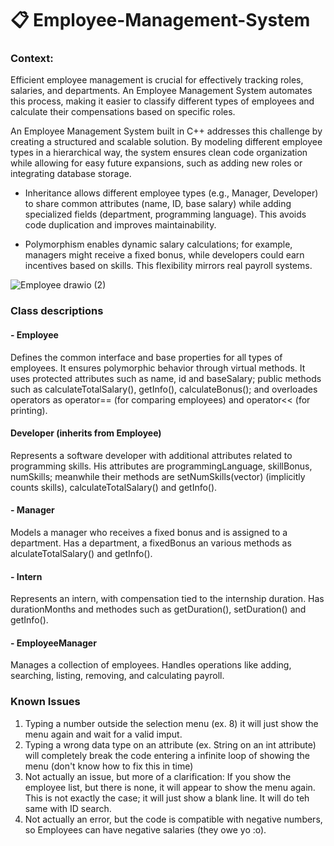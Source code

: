 # 📋 Employee-Management-System

### Context:

Efficient employee management is crucial for effectively tracking roles, salaries, and departments. An Employee Management System automates this process, making it easier to classify different types of employees and calculate their compensations based on specific roles.

An Employee Management System built in C++ addresses this challenge by creating a structured and scalable solution. By modeling different employee types in a hierarchical way, the system ensures clean code organization while allowing for easy future expansions, such as adding new roles or integrating database storage.

- Inheritance allows different employee types (e.g., Manager, Developer) to share common attributes (name, ID, base salary) while adding specialized fields (department, programming language). This avoids code duplication and improves maintainability.

- Polymorphism enables dynamic salary calculations; for example, managers might receive a fixed bonus, while developers could earn incentives based on skills. This flexibility mirrors real payroll systems.

![Employee drawio (2)](https://github.com/user-attachments/assets/ccf2733c-3940-4886-8312-5a3f987ed0fc)

### Class descriptions
#### - Employee
Defines the common interface and base properties for all types of employees. It ensures polymorphic behavior through virtual methods. It uses protected attributes such as name, id and baseSalary; public methods such as calculateTotalSalary(), getInfo(), calculateBonus(); and overloades operators as operator== (for comparing employees) and operator<< (for printing).

#### Developer (inherits from Employee)
Represents a software developer with additional attributes related to programming skills. His attributes are programmingLanguage, skillBonus, numSkills; meanwhile their methods are setNumSkills(vector<string>) (implicitly counts skills), calculateTotalSalary() and getInfo().

#### - Manager
Models a manager who receives a fixed bonus and is assigned to a department. Has a department, a fixedBonus an various methods as alculateTotalSalary() and getInfo().

#### - Intern
Represents an intern, with compensation tied to the internship duration. Has durationMonths and methodes such as getDuration(), setDuration() and getInfo().

#### - EmployeeManager
Manages a collection of employees. Handles operations like adding, searching, listing, removing, and calculating payroll.

### Known Issues
1. Typing a number outside the selection menu (ex. 8) it will just show the menu again and wait for a valid imput.
2. Typing a wrong data type on an attribute (ex. String on an int attribute) will completely break the code entering a infinite loop of showing the menu (don't know how to fix this in time)
3. Not actually an issue, but more of a clarification: If you show the employee list, but there is none, it will appear to show the menu again. This is not exactly the case; it will just show a blank line. It will do teh same with ID search.
4. Not actually an error, but the code is compatible with negative numbers, so Employees can have negative salaries (they owe yo :o).
